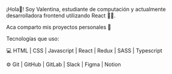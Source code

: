 ¡Hola👋! Soy Valentina, estudiante de computación y actualmente desarrolladora frontend utilizando React 👩‍💻.

Aca comparto mis proyectos personales 🙋‍

Tecnologías que uso:

💻 HTML | CSS | Javascript | React | Redux | SASS | Typescript

⚙️ Git | GitHub | GitLab | Slack | Figma | Notion
